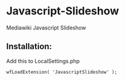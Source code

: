 Javascript-Slideshow
====================

Mediawiki Javascript Slideshow

Installation:
-------

Add this to LocalSettings.php

    wfLoadExtension( 'JavascriptSlideshow' );
